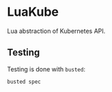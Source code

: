# LuaKube

Lua abstraction of Kubernetes API.

## Testing

Testing is done with `busted`:

```bash
busted spec
```
